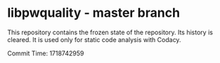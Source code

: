 # libpwquality - master branch

This repository contains the frozen state of the repository.
Its history is cleared. It is used only for static code
analysis with Codacy.

Commit Time: 1718742959